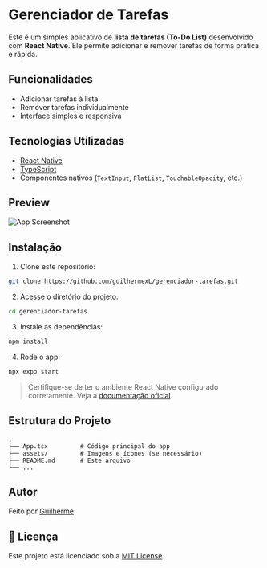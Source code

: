 #  Gerenciador de Tarefas

Este é um simples aplicativo de **lista de tarefas (To-Do List)** desenvolvido com **React Native**. Ele permite adicionar e remover tarefas de forma prática e rápida.

## Funcionalidades

- Adicionar tarefas à lista
- Remover tarefas individualmente
- Interface simples e responsiva

## Tecnologias Utilizadas

- [React Native](https://reactnative.dev/)
- [TypeScript](https://www.typescriptlang.org/)
- Componentes nativos (`TextInput`, `FlatList`, `TouchableOpacity`, etc.)

## Preview

![App Screenshot](#) <!-- irei adicionar print do projeto -->

## Instalação

1. Clone este repositório:

```bash
git clone https://github.com/guilhermexL/gerenciador-tarefas.git
````

2. Acesse o diretório do projeto:

```bash
cd gerenciador-tarefas
```

3. Instale as dependências:

```bash
npm install
```

4. Rode o app:

```bash
npx expo start
```

> Certifique-se de ter o ambiente React Native configurado corretamente. Veja a [documentação oficial](https://reactnative.dev/docs/environment-setup).

## Estrutura do Projeto

```
.
├── App.tsx         # Código principal do app
├── assets/         # Imagens e ícones (se necessário)
├── README.md       # Este arquivo
└── ...
```

## Autor

Feito por [Guilherme](https://www.linkedin.com/in/guilhermee-santos)

## 📄 Licença

Este projeto está licenciado sob a [MIT License](LICENSE).
